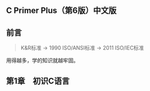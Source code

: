 C Primer Plus（第6版）中文版
------



## 前言



> K&R标准 -> 1990 ISO/ANSI标准 -> 2011 ISO/IEC标准



用得越多，学的知识就越牢固。



## 第1章　初识C语言
